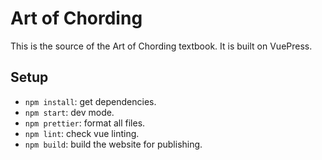 # Art of Chording

This is the source of the Art of Chording textbook. It is built on VuePress.

## Setup

- `npm install`: get dependencies.
- `npm start`: dev mode.
- `npm prettier`: format all files.
- `npm lint`: check vue linting.
- `npm build`: build the website for publishing.

